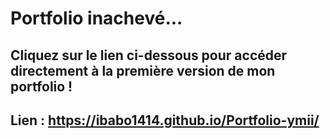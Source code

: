 # Portfolio inachevé...
## Cliquez sur le lien ci-dessous pour accéder directement à la première version de mon portfolio !
## Lien : https://ibabo1414.github.io/Portfolio-ymii/
